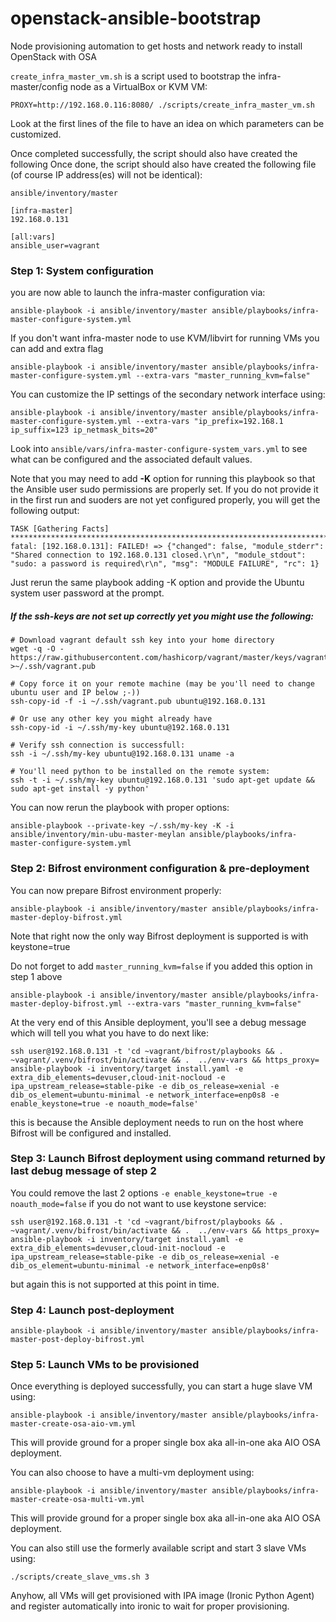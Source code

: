 openstack-ansible-bootstrap
===========================

Node provisioning automation to get hosts and network ready to install OpenStack
with OSA

`create_infra_master_vm.sh` is a script used to bootstrap the infra-master/config node as a
VirtualBox or KVM VM:

~~~~~~~~~~~~~~~~~~~~~~~~~~~~~~~~~~~~~~~~~~~~~~~~~~~~~~~~~~~~~~~~~~~~~~~~~~~~~~~~
PROXY=http://192.168.0.116:8080/ ./scripts/create_infra_master_vm.sh
~~~~~~~~~~~~~~~~~~~~~~~~~~~~~~~~~~~~~~~~~~~~~~~~~~~~~~~~~~~~~~~~~~~~~~~~~~~~~~~~

Look at the first lines of the file to have an idea on which parameters can be
customized.

Once completed successfully, the script should also have created the following
Once done, the script should also have created the following file (of course IP
address(es) will not be identical):

~~~~~~~~~~~~~~~~~~~~~~~~~~~~~~~~~~~~~~~~~~~~~~~~~~~~~~~~~~~~~~~~~~~~~~~~~~~~~~~~
ansible/inventory/master

[infra-master]
192.168.0.131

[all:vars]
ansible_user=vagrant
~~~~~~~~~~~~~~~~~~~~~~~~~~~~~~~~~~~~~~~~~~~~~~~~~~~~~~~~~~~~~~~~~~~~~~~~~~~~~~~~

### Step 1: System configuration

you are now able to launch the infra-master configuration via:

~~~~~~~~~~~~~~~~~~~~~~~~~~~~~~~~~~~~~~~~~~~~~~~~~~~~~~~~~~~~~~~~~~~~~~~~~~~~~~~~
ansible-playbook -i ansible/inventory/master ansible/playbooks/infra-master-configure-system.yml
~~~~~~~~~~~~~~~~~~~~~~~~~~~~~~~~~~~~~~~~~~~~~~~~~~~~~~~~~~~~~~~~~~~~~~~~~~~~~~~~

If you don't want infra-master node to use KVM/libvirt for running VMs you can add and extra flag

~~~~~~~~~~~~~~~~~~~~~~~~~~~~~~~~~~~~~~~~~~~~~~~~~~~~~~~~~~~~~~~~~~~~~~~~~~~~~~~~
ansible-playbook -i ansible/inventory/master ansible/playbooks/infra-master-configure-system.yml --extra-vars "master_running_kvm=false"
~~~~~~~~~~~~~~~~~~~~~~~~~~~~~~~~~~~~~~~~~~~~~~~~~~~~~~~~~~~~~~~~~~~~~~~~~~~~~~~~

You can customize the IP settings of the secondary network interface using:

~~~~~~~~~~~~~~~~~~~~~~~~~~~~~~~~~~~~~~~~~~~~~~~~~~~~~~~~~~~~~~~~~~~~~~~~~~~~~~~~
ansible-playbook -i ansible/inventory/master ansible/playbooks/infra-master-configure-system.yml --extra-vars "ip_prefix=192.168.1 ip_suffix=123 ip_netmask_bits=20"
~~~~~~~~~~~~~~~~~~~~~~~~~~~~~~~~~~~~~~~~~~~~~~~~~~~~~~~~~~~~~~~~~~~~~~~~~~~~~~~~

Look into `ansible/vars/infra-master-configure-system_vars.yml` to see what can be
configured and the associated default values.

Note that you may need to add **-K** option for running this playbook so that
the Ansible user sudo permissions are properly set. If you do not provide it in
the first run and suoders are not yet configured properly, you will get the
following output:

~~~~~~~~~~~~~~~~~~~~~~~~~~~~~~~~~~~~~~~~~~~~~~~~~~~~~~~~~~~~~~~~~~~~~~~~~~~~~~~~
TASK [Gathering Facts] **************************************************************************************************************************************************************************************
fatal: [192.168.0.131]: FAILED! => {"changed": false, "module_stderr": "Shared connection to 192.168.0.131 closed.\r\n", "module_stdout": "sudo: a password is required\r\n", "msg": "MODULE FAILURE", "rc": 1}
~~~~~~~~~~~~~~~~~~~~~~~~~~~~~~~~~~~~~~~~~~~~~~~~~~~~~~~~~~~~~~~~~~~~~~~~~~~~~~~~

Just rerun the same playbook adding -K option and provide the Ubuntu system user
password at the prompt.

##### If the ssh-keys are not set up correctly yet you might use the following:

~~~~~~~~~~~~~~~~~~~~~~~~~~~~~~~~~~~~~~~~~~~~~~~~~~~~~~~~~~~~~~~~~~~~~~~~~~~~~~~~
# Download vagrant default ssh key into your home directory
wget -q -O - https://raw.githubusercontent.com/hashicorp/vagrant/master/keys/vagrant.pub >~/.ssh/vagrant.pub

# Copy force it on your remote machine (may be you'll need to change ubuntu user and IP below ;-))
ssh-copy-id -f -i ~/.ssh/vagrant.pub ubuntu@192.168.0.131

# Or use any other key you might already have
ssh-copy-id -i ~/.ssh/my-key ubuntu@192.168.0.131

# Verify ssh connection is successfull:
ssh -i ~/.ssh/my-key ubuntu@192.168.0.131 uname -a

# You'll need python to be installed on the remote system:
ssh -t -i ~/.ssh/my-key ubuntu@192.168.0.131 'sudo apt-get update && sudo apt-get install -y python'
~~~~~~~~~~~~~~~~~~~~~~~~~~~~~~~~~~~~~~~~~~~~~~~~~~~~~~~~~~~~~~~~~~~~~~~~~~~~~~~~

You can now rerun the playbook with proper options:

~~~~~~~~~~~~~~~~~~~~~~~~~~~~~~~~~~~~~~~~~~~~~~~~~~~~~~~~~~~~~~~~~~~~~~~~~~~~~~~~
ansible-playbook --private-key ~/.ssh/my-key -K -i ansible/inventory/min-ubu-master-meylan ansible/playbooks/infra-master-configure-system.yml
~~~~~~~~~~~~~~~~~~~~~~~~~~~~~~~~~~~~~~~~~~~~~~~~~~~~~~~~~~~~~~~~~~~~~~~~~~~~~~~~

### Step 2: Bifrost environment configuration & pre-deployment

You can now prepare Bifrost environment properly:

~~~~~~~~~~~~~~~~~~~~~~~~~~~~~~~~~~~~~~~~~~~~~~~~~~~~~~~~~~~~~~~~~~~~~~~~~~~~~~~~
ansible-playbook -i ansible/inventory/master ansible/playbooks/infra-master-deploy-bifrost.yml
~~~~~~~~~~~~~~~~~~~~~~~~~~~~~~~~~~~~~~~~~~~~~~~~~~~~~~~~~~~~~~~~~~~~~~~~~~~~~~~~

Note that right now the only way Bifrost deployment is supported is with keystone=true

Do not forget to add `master_running_kvm=false` if you added this option in step 1 above

~~~~~~~~~~~~~~~~~~~~~~~~~~~~~~~~~~~~~~~~~~~~~~~~~~~~~~~~~~~~~~~~~~~~~~~~~~~~~~~~
ansible-playbook -i ansible/inventory/master ansible/playbooks/infra-master-deploy-bifrost.yml --extra-vars "master_running_kvm=false"
~~~~~~~~~~~~~~~~~~~~~~~~~~~~~~~~~~~~~~~~~~~~~~~~~~~~~~~~~~~~~~~~~~~~~~~~~~~~~~~~

At the very end of this Ansible deployment, you'll see a debug message which
will tell you what you have to do next like:

~~~~~~~~~~~~~~~~~~~~~~~~~~~~~~~~~~~~~~~~~~~~~~~~~~~~~~~~~~~~~~~~~~~~~~~~~~~~~~~~
ssh user@192.168.0.131 -t 'cd ~vagrant/bifrost/playbooks && . ~vagrant/.venv/bifrost/bin/activate && .  ../env-vars && https_proxy= ansible-playbook -i inventory/target install.yaml -e extra_dib_elements=devuser,cloud-init-nocloud -e ipa_upstream_release=stable-pike -e dib_os_release=xenial -e dib_os_element=ubuntu-minimal -e network_interface=enp0s8 -e enable_keystone=true -e noauth_mode=false'
~~~~~~~~~~~~~~~~~~~~~~~~~~~~~~~~~~~~~~~~~~~~~~~~~~~~~~~~~~~~~~~~~~~~~~~~~~~~~~~~

this is because the Ansible deployment needs to run on the host where Bifrost
will be configured and installed.

### Step 3: Launch Bifrost deployment using command returned by last debug message of step 2

You could remove the last 2 options `-e enable_keystone=true -e noauth_mode=false` if you
do not want to use keystone service:

~~~~~~~~~~~~~~~~~~~~~~~~~~~~~~~~~~~~~~~~~~~~~~~~~~~~~~~~~~~~~~~~~~~~~~~~~~~~~~~~
ssh user@192.168.0.131 -t 'cd ~vagrant/bifrost/playbooks && . ~vagrant/.venv/bifrost/bin/activate && .  ../env-vars && https_proxy= ansible-playbook -i inventory/target install.yaml -e extra_dib_elements=devuser,cloud-init-nocloud -e ipa_upstream_release=stable-pike -e dib_os_release=xenial -e dib_os_element=ubuntu-minimal -e network_interface=enp0s8'
~~~~~~~~~~~~~~~~~~~~~~~~~~~~~~~~~~~~~~~~~~~~~~~~~~~~~~~~~~~~~~~~~~~~~~~~~~~~~~~~

but again this is not supported at this point in time.

### Step 4: Launch post-deployment

~~~~~~~~~~~~~~~~~~~~~~~~~~~~~~~~~~~~~~~~~~~~~~~~~~~~~~~~~~~~~~~~~~~~~~~~~~~~~~~~
ansible-playbook -i ansible/inventory/master ansible/playbooks/infra-master-post-deploy-bifrost.yml
~~~~~~~~~~~~~~~~~~~~~~~~~~~~~~~~~~~~~~~~~~~~~~~~~~~~~~~~~~~~~~~~~~~~~~~~~~~~~~~~

### Step 5: Launch VMs to be provisioned

Once everything is deployed successfully, you can start a huge slave VM using:

~~~~~~~~~~~~~~~~~~~~~~~~~~~~~~~~~~~~~~~~~~~~~~~~~~~~~~~~~~~~~~~~~~~~~~~~~~~~~~~~
ansible-playbook -i ansible/inventory/master ansible/playbooks/infra-master-create-osa-aio-vm.yml
~~~~~~~~~~~~~~~~~~~~~~~~~~~~~~~~~~~~~~~~~~~~~~~~~~~~~~~~~~~~~~~~~~~~~~~~~~~~~~~~

This will provide ground for a proper single box aka all-in-one aka AIO OSA deployment.

You can also choose to have a multi-vm deployment using:

~~~~~~~~~~~~~~~~~~~~~~~~~~~~~~~~~~~~~~~~~~~~~~~~~~~~~~~~~~~~~~~~~~~~~~~~~~~~~~~~
ansible-playbook -i ansible/inventory/master ansible/playbooks/infra-master-create-osa-multi-vm.yml
~~~~~~~~~~~~~~~~~~~~~~~~~~~~~~~~~~~~~~~~~~~~~~~~~~~~~~~~~~~~~~~~~~~~~~~~~~~~~~~~

This will provide ground for a proper single box aka all-in-one aka AIO OSA deployment.

You can also still use the formerly available script and start 3 slave VMs using:

~~~~~~~~~~~~~~~~~~~~~~~~~~~~~~~~~~~~~~~~~~~~~~~~~~~~~~~~~~~~~~~~~~~~~~~~~~~~~~~~
./scripts/create_slave_vms.sh 3
~~~~~~~~~~~~~~~~~~~~~~~~~~~~~~~~~~~~~~~~~~~~~~~~~~~~~~~~~~~~~~~~~~~~~~~~~~~~~~~~

Anyhow, all VMs will get provisioned with IPA image (Ironic Python Agent) and register
automatically into ironic to wait for proper provisioning.
